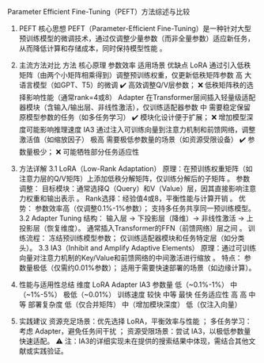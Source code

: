 Parameter Efficient Fine-Tuning（PEFT）方法综述与比较
1. PEFT 核心思想
PEFT（Parameter-Efficient Fine-Tuning）是一种针对大型预训练模型的微调技术，通过仅调整少量参数（而非全量参数）适应新任务，从而降低计算和存储成本，同时保持模型性能 。

2. 主流方法对比
方法	核心原理	参数效率	适用场景	优缺点
LoRA	通过引入低秩矩阵（由两个小矩阵相乘得到）调整预训练权重，仅更新低秩矩阵参数	高	大语言模型（如GPT、T5）的微调	✔️ 高效调整Q/V层参数；
❌ 低秩矩阵秩的选择影响性能（通常rank=4或8）
Adapter	在Transformer层间插入轻量级适配器模块（含输入/输出层、非线性激活），仅训练适配器参数	中	需要稳定保留原模型参数的任务（如多任务学习）	✔️ 模块化设计便于扩展；
❌ 增加模型深度可能影响推理速度
IA3	通过注入可训练向量到注意力机制和前馈网络，调整激活值（如缩放因子）	极高	需要极低参数量的场景（如资源受限设备）	✔️ 参数量极少；
❌ 可能牺牲部分任务适应性
3. 方法详解
3.1 LoRA（Low-Rank Adaptation）
原理：在预训练权重矩阵（如注意力层的Q/V矩阵）上添加低秩分解矩阵，仅训练分解后的子矩阵 。
参数调整：
目标模块：通常选择Q（Query）和V（Value）层，因其直接影响注意力权重和输出表示 。
Rank选择：经验值4或8，平衡性能与计算开销 。
优势：
参数效率高（仅调整0.1%-1%参数）；
支持多任务共享同一预训练模型。
3.2 Adapter Tuning
结构：
输入层 → 下投影层（降维）→ 非线性激活 → 上投影层（恢复维度）。
通常插入Transformer的FFN（前馈网络）层之间 。
训练流程：
冻结预训练模型参数；
仅训练适配器模块和任务特定层（如分类头）。
3.3 IA3（Inhibit and Amplify Adaptive Elements）
原理：通过可训练向量对注意力机制的Key/Value和前馈网络的中间激活进行缩放 。
特点：
参数量极低（仅需约0.01%参数）；
适用于需要快速部署的场景（如边缘计算）。
4. 性能与适用性总结
维度	LoRA	Adapter	IA3
参数量	低（~0.1%-1%）	中（~1%-5%）	极低（~0.01%）
训练速度	较快	中等	最快
任务适应性	高	高	中等
部署复杂度	低（仅合并矩阵）	中（增加模块深度）	低（仅注入向量）
5. 实践建议
资源充足场景：优先选择 LoRA，平衡效率与性能 ；
多任务学习：考虑 Adapter，避免任务间干扰 ；
资源受限场景：尝试 IA3，以极低参数量快速适配。
⚠️ 注：IA3的详细实现未在提供的搜索结果中体现，需结合其他文献或实践验证。